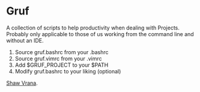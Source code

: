 # Gruf 

A collection of scripts to help productivity when dealing with
Projects.  Probably only applicable to those of us working from the
command line and without an IDE.

1. Source gruf.bashrc from your .bashrc
2. Source gruf.vimrc from your .vimrc
3. Add $GRUF_PROJECT to your $PATH
4. Modify gruf.bashrc to your liking (optional)

[Shaw Vrana](http://vranix.com/).
